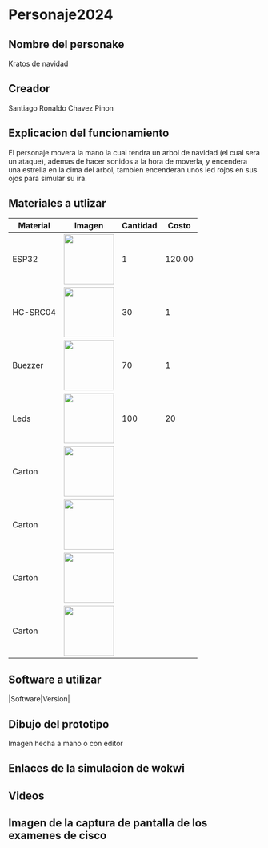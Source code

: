 # Personaje2024
## Nombre del personake
Kratos de navidad
## Creador
Santiago Ronaldo Chavez Pinon
## Explicacion del funcionamiento
El personaje movera la mano la cual tendra un arbol de navidad (el cual sera un ataque), ademas de hacer sonidos a la hora de moverla, y encendera una estrella en la cima del arbol, tambien encenderan unos led rojos en sus ojos para simular su ira.

## Materiales a utlizar
|Material|Imagen|Cantidad|Costo|
|--|--|--|--|
|ESP32|<img src="https://github.com/user-attachments/assets/0d280367-493e-4f7c-a587-36e1f822116b" width="100">|1|120.00|
|HC-SRC04|<img src="https://github.com/user-attachments/assets/a0044297-ca77-475d-b207-4953bdad294e" width="100">|30|1|
|Buezzer|<img src="https://http2.mlstatic.com/D_NQ_NP_606349-MLM31215476593_062019-O.webp" width="100">|70|1|
|Leds|<img src="https://www.luisllamas.es/wp-content/uploads/2015/11/arduino-led-color.jpg" width="100">|100|20|
|Carton|<img src="" width="100">|||
|Carton|<img src="" width="100">|||
|Carton|<img src="" width="100">|||
|Carton|<img src="" width="100">|||
## Software a utilizar
|Software|Version|

## Dibujo del prototipo
Imagen hecha a mano o con editor

## Enlaces de la simulacion de wokwi

## Videos

## Imagen de la captura de pantalla de los examenes de cisco

